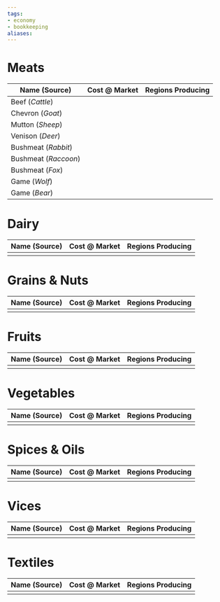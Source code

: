 ```yaml
---
tags:
- economy
- bookkeeping
aliases:
---
```


# Meats

| Name (Source)        | Cost @ Market | Regions Producing |
| -------------------- | ------------- | ----------------- |
| Beef (*Cattle*)      |               |                   |
| Chevron (*Goat*)     |               |                   |
| Mutton (*Sheep*)     |               |                   |
| Venison (*Deer*)    |               |                   |
| Bushmeat (*Rabbit*)  |               |                   |
| Bushmeat (*Raccoon*) |               |                   |
| Bushmeat (*Fox*)     |               |                   |
| Game (*Wolf*)        |               |                   |
| Game (*Bear*)    |               |                   |

# Dairy

| Name (Source) | Cost @ Market | Regions Producing |
| ------------- | ------------- | ----------------- |
|               |               |                   |

# Grains & Nuts

| Name (Source) | Cost @ Market | Regions Producing |
| ------------- | ------------- | ----------------- |
|               |               |                   |

# Fruits

| Name (Source) | Cost @ Market | Regions Producing |
| ------------- | ------------- | ----------------- |
|               |               |                   |

# Vegetables

| Name (Source) | Cost @ Market | Regions Producing |
| ------------- | ------------- | ----------------- |
|               |               |                   |

# Spices & Oils

| Name (Source) | Cost @ Market | Regions Producing |
| ------------- | ------------- | ----------------- |
|               |               |                   |

# Vices

| Name (Source) | Cost @ Market | Regions Producing |
| ------------- | ------------- | ----------------- |
|               |               |                   |

# Textiles

| Name (Source) | Cost @ Market | Regions Producing |
| ------------- | ------------- | ----------------- |
|               |               |                   |
